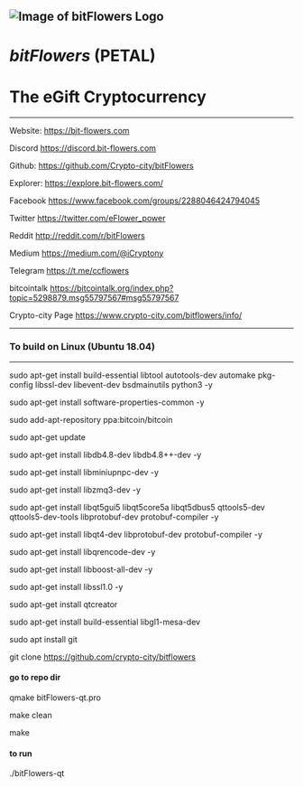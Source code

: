 
![Image of bitFlowers Logo](https://bit-flowers.com/images/1.png)
-----------------
# *bitFlowers* (PETAL) 
# The eGift Cryptocurrency
-----------------


Website:
https://bit-flowers.com


Discord 
https://discord.bit-flowers.com


Github: 
https://github.com/Crypto-city/bitFlowers

Explorer:
https://explore.bit-flowers.com/


Facebook
https://www.facebook.com/groups/2288046424794045


Twitter
https://twitter.com/eFlower_power


Reddit
http://reddit.com/r/bitFlowers


Medium
https://medium.com/@iCryptony


Telegram
https://t.me/ccflowers


bitcointalk
https://bitcointalk.org/index.php?topic=5298879.msg55797567#msg55797567


Crypto-city Page
https://www.crypto-city.com/bitflowers/info/

-----------------
### **To build on Linux (Ubuntu 18.04)** 
-----------------

sudo apt-get install build-essential libtool autotools-dev automake pkg-config libssl-dev libevent-dev bsdmainutils python3 -y 

sudo apt-get install software-properties-common -y

sudo add-apt-repository ppa:bitcoin/bitcoin

sudo apt-get update

sudo apt-get install libdb4.8-dev libdb4.8++-dev -y

sudo apt-get install libminiupnpc-dev -y

sudo apt-get install libzmq3-dev -y

sudo apt-get install libqt5gui5 libqt5core5a libqt5dbus5 qttools5-dev qttools5-dev-tools libprotobuf-dev protobuf-compiler -y

sudo apt-get install libqt4-dev libprotobuf-dev protobuf-compiler -y

sudo apt-get install libqrencode-dev -y

sudo apt-get install libboost-all-dev -y

sudo apt-get install libssl1.0 -y

sudo apt-get install qtcreator

sudo apt-get install build-essential libgl1-mesa-dev

sudo apt install git

git clone https://github.com/crypto-city/bitflowers

#### **go to repo dir**

qmake bitFlowers-qt.pro

make clean

make 

#### **to run**

./bitFlowers-qt











